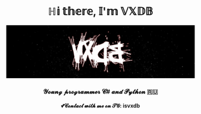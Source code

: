 <h1 align="center">ℍ𝕚 𝕥𝕙𝕖𝕣𝕖, 𝕀'𝕞 𝕍𝕏𝔻𝔹</h1> 
<center><img src="https://github.com/vertexDB/vertexDB/blob/main/name.png"></center>
<h3 align="center">𝓨𝓸𝓾𝓷𝓰 𝓹𝓻𝓸𝓰𝓻𝓪𝓶𝓶𝓮𝓻 𝓒# 𝓪𝓷𝓭 𝓟𝔂𝓽𝓱𝓸𝓷 🇷🇺</h3>
<h4 align="center">💕𝓒𝓸𝓷𝓽𝓪𝓬𝓽 𝔀𝓲𝓽𝓱 𝓶𝓮 𝓸𝓷 𝓣𝓖: isvxdb</h4>
